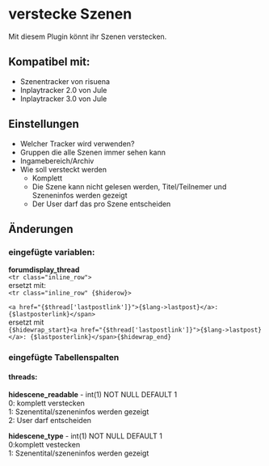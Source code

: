 # verstecke Szenen
Mit diesem Plugin könnt ihr Szenen verstecken.  
## Kompatibel mit:
- Szenentracker von risuena
- Inplaytracker 2.0 von Jule
- Inplaytracker 3.0 von Jule

## Einstellungen
- Welcher Tracker wird verwenden?
- Gruppen die alle Szenen immer sehen kann
- Ingamebereich/Archiv
- Wie soll versteckt werden
  - Komplett
  - Die Szene kann nicht gelesen werden, Titel/Teilnemer und Szeneninfos werden gezeigt
  - Der User darf das pro Szene entscheiden


## Änderungen
### eingefügte variablen:
  **forumdisplay_thread**  
  ```<tr class="inline_row">```   
    ersetzt mit:   
  ```<tr class="inline_row" {$hiderow}>```
      
 ```<a href="{$thread['lastpostlink']}">{$lang->lastpost}</a>: {$lastposterlink}</span>```  
 ersetzt mit  
 ```{$hidewrap_start}<a href="{$thread['lastpostlink']}">{$lang->lastpost}</a>: {$lastposterlink}</span>{$hidewrap_end}```
  

### eingefügte Tabellenspalten
#### threads:
  **hidescene_readable** - int(1) NOT NULL DEFAULT 1  
    0: komplett verstecken  
    1: Szenentital/szeneninfos werden gezeigt  
    2: User darf entscheiden  
  
  **hidescene_type** - int(1) NOT NULL DEFAULT 1  
    0:komplett vestecken  
    1: Szenentital/szeneninfos werden gezeigt  

